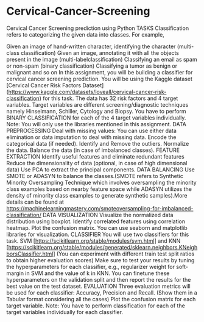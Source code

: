 # Cervical-Cancer-Screening
Cervical Cancer Screening prediction using Python
TASKS
Classification refers to categorizing the given data into classes. For example,

Given an image of hand-written character, identifying the character (multi-class classification)
Given an image, annotating it with all the objects present in the image (multi-labelclassification)
Classifying an email as spam or non-spam (binary classification)
Classifying a tumor as benign or malignant and so on In this assignment, you will be building a classifier for cervical cancer screening prediction. You will be using the Kaggle dataset [Cervical Cancer Risk Factors Dataset] (https://www.kaggle.com/datasets/loveall/cervical-cancer-risk-classification) for this task. The data has 32 risk factors and 4 target variables. Target variables are different screening/diagnostic techniques namely Hinselmann, Schiller, Cytology and Biopsy. You have to perform BINARY CLASSIFICATION for each of the 4 target variables individually. Note: You will only use the libraries mentioned in this assignment.
DATA PREPROCESSING
Deal with missing values: You can use either data elimination or data imputation to deal with missing data.
Encode the categorical data (if needed).
Identify and Remove the outliers.
Normalize the data.
Balance the data (in case of imbalanced classes).
FEATURE EXTRACTION
Identify useful features and eliminate redundant features
Reduce the dimensionality of data (optional, in case of high dimensional data)
Use PCA to extract the principal components.
DATA BALANCING
Use SMOTE or ADASYN to balance the classes.(SMOTE refers to Synthetic Minority Oversampling Technique which involves oversampling the minority class examples based on nearby feature space while ADASYN utilizes the density of minority class examples to generate synthetic samples).More details can be found at https://machinelearningmastery.com/smoteoversampling-for-imbalanced-classification/
DATA VISUALIZATION
Visualize the normalized data distribution using boxplot.
Identify correlated features using correlation heatmap.
Plot the confusion matrix. You can use seaborn and matplotlib libraries for visualization.
CLASSIFIER
You will use two classifiers for this task. SVM [https://scikitlearn.org/stable/modules/svm.html] and KNN [https://scikitlearn.org/stable/modules/generated/sklearn.neighbors.KNeighborsClassifier.html] (You can experiment with different train test split ratios to obtain higher evaluation scores) Make sure to test your results by tuning the hyperparameters for each classifier, e.g., regularizer weight for soft-margin in SVM and the value of k in KNN. You can finetune these hyperparameters on the validation split and then report the results for the best value on the test dataset.
EVALUATION
Three evaluation metrics will be used for each classifier: Accuracy, Precision and Recall. (Show them in a Tabular format considering all the cases)
Plot the confusion matrix for each target variable. Note: You have to perform classification for each of the target variables individually for each classifier.
